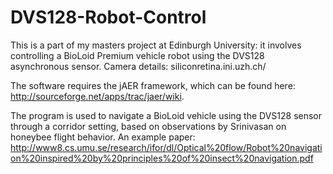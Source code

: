 DVS128-Robot-Control
====================

This is a part of my masters project at Edinburgh University: it involves controlling a BioLoid Premium vehicle robot using the DVS128 asynchronous sensor. Camera details: siliconretina.ini.uzh.ch/

The software requires the jAER framework, which can be found here: http://sourceforge.net/apps/trac/jaer/wiki. 

The program is used to navigate a BioLoid vehicle using the DVS128 sensor through a corridor setting, based on observations by Srinivasan on honeybee flight behavior. An example paper: http://www8.cs.umu.se/research/ifor/dl/Optical%20flow/Robot%20navigation%20inspired%20by%20principles%20of%20insect%20navigation.pdf



